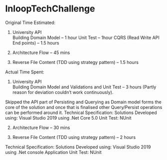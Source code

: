 # InloopTechChallenge

Original Time Estimated: 

1.	University API   
Building Domain Model – 1 hour
Unit Test – 1hour
CQRS (Read Write API End points) – 1.5 hours

2.	Architecture Flow – 45 mins

3.	Reverse File Content (TDD using strategy pattern) – 1.5 hours

Actual Time Spent: 
1.	University API  
Building Domain Model and Validations and Unit Test – 3 hours (Partly reason for deviation couldn’t work continuously).

Skipped the API part of Persisting and Querying as Domain model forms the core of the solution and once that is finalised other Query/Persist operations can be performed around it. 
Technical Specification: 
Solutions Developed using: Visual Studio 2019 using .Net Core 5.0
Unit Test: NUnit

2.	Architecture Flow – 30 mins

3.	Reverse File Content (TDD using strategy pattern) – 2 hours

Technical Specification: 
Solutions Developed using: Visual Studio 2019 using .Net console Application
Unit Test: NUnit


